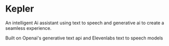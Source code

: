 # Kepler

An intelligent Ai assistant using text to speech and generative ai to create a seamless experience.

Built on Openai's generative text api and Elevenlabs text to speech models

